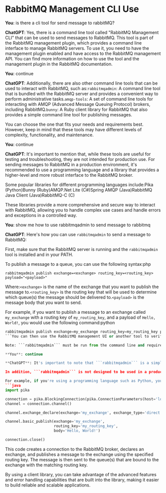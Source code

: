 # RabbitMQ Management CLI Use
**You**: is there a cli tool for send message to rabbitMQ?

**ChatGPT**: Yes, there is a command line tool called "RabbitMQ Management CLI" that can be used to send messages to RabbitMQ. This tool is part of the RabbitMQ management plugin, which provides a command line interface to manage RabbitMQ servers. To use it, you need to have the management plugin enabled and have access to the RabbitMQ management API. You can find more information on how to use the tool and the management plugin in the RabbitMQ documentation.

**You**: continue

**ChatGPT**: Additionally, there are also other command line tools that can be used to interact with RabbitMQ, such as:```rabbitmqadmin```: A command line tool that is bundled with the RabbitMQ server and provides a convenient way to perform administrative tasks.```amqp-tools```: A set of command line tools for interacting with AMQP (Advanced Message Queuing Protocol) brokers, including RabbitMQ.```bunny```: A Ruby client library for RabbitMQ that also provides a simple command line tool for publishing messages.

You can choose the one that fits your needs and requirements best. However, keep in mind that these tools may have different levels of complexity, functionality, and maintenance.

**You**: continue

**ChatGPT**: It's important to mention that, while these tools are useful for testing and troubleshooting, they are not intended for production use. For sending messages to RabbitMQ in a production environment, it's recommended to use a programming language and a library that provides a higher-level and more robust interface to the RabbitMQ broker.

Some popular libraries for different programming languages include:Pika (Python)Bunny (Ruby)AMQP.Net Lite (C#)Spring AMQP (Java)RabbitMQ Java Client (Java)RabbitMQ-C (C)

These libraries provide a more comprehensive and secure way to interact with RabbitMQ, allowing you to handle complex use cases and handle errors and exceptions in a controlled way.

**You**: show me how to use rabbitmqadmin to send message to rabbitmq

**ChatGPT**: Here's how you can use ```rabbitmqadmin``` to send a message to RabbitMQ:

First, make sure that the RabbitMQ server is running and the ```rabbitmqadmin``` tool is installed and in your PATH.

To publish a message to a queue, you can use the following syntax:php
```php-template
rabbitmqadmin publish exchange=<exchange> routing_key=<routing_key> payload="<payload>"
```

Where:```<exchange>``` is the name of the exchange that you want to publish the message to.```<routing_key>``` is the routing key that will be used to determine which queue(s) the message should be delivered to.```<payload>``` is the message body that you want to send.

For example, if you want to publish a message to an exchange called ```my_exchange``` with a routing key of ```my_routing_key```, and a payload of ```Hello, World!```, you would use the following command:python
```python
rabbitmqadmin publish exchange=my_exchange routing_key=my_routing_key payload="Hello, World!"
```You can then use the RabbitMQ management UI or another tool to verify that the message has been successfully delivered to the queue.

Note: ```rabbitmqadmin``` must be run from the command line and requires access to the RabbitMQ management API in order to function. You may need to configure the management plugin and set up appropriate access control policies to ensure that ```rabbitmqadmin``` has the necessary permissions.

**You**: continue

**ChatGPT**: It's important to note that ```rabbitmqadmin``` is a simple tool and does not provide advanced features such as message acknowledgements, retries, or error handling. If you need these features, you may need to use a different tool or library.

In addition, ```rabbitmqadmin``` is not designed to be used in a production environment. Instead, it is meant to be used for administrative tasks and testing. In a production environment, it's recommended to use a more robust and feature-rich client library that provides a higher-level API for interacting with RabbitMQ.

For example, if you're using a programming language such as Python, you can use the ```pika``` library to send messages to RabbitMQ. The following code demonstrates how to send a message to an exchange in Python using ```pika```:java
```java
import pika

connection = pika.BlockingConnection(pika.ConnectionParameters(host='localhost'))
channel = connection.channel()

channel.exchange_declare(exchange='my_exchange', exchange_type='direct')

channel.basic_publish(exchange='my_exchange',
                      routing_key='my_routing_key',
                      body='Hello, World!')

connection.close()
```

This code creates a connection to the RabbitMQ broker, declares an exchange, and publishes a message to the exchange using the specified routing key. The message is then sent to the queue(s) that are bound to the exchange with the matching routing key.

By using a client library, you can take advantage of the advanced features and error handling capabilities that are built into the library, making it easier to build reliable and scalable applications.


